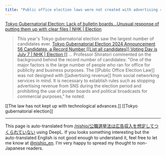 ```yaml
---
title: "Public office election laws were not created with advertising revenues in mind."
---
```


[Tokyo Gubernatorial Election: Lack of bulletin boards...Unusual response of putting them up with clear files | NHK | Election](https://www3.nhk.or.jp/news/html/20240620/k10014486751000.html)
> This year's Tokyo gubernatorial election saw the largest number of candidates ever.
>  [Tokyo Gubernatorial Election 2024 Announcement 56 Candidates, a Record Number [[List all candidates]] Voting Day is July 7 | NHK | Election []](https://www3.nhk.or.jp/news/html/20240620/k10014486541000.html)
>  ...
> Professor Shiratori commented on the background behind the record number of candidates: "One of the major factors is the large number of people who ran for office for publicity and business purposes. The [[Public Office Election Law]] was not designed with [[advertising revenue]] from social networking services in mind. It is necessary to establish rules such as stopping advertising revenue from SNS during the election period and prohibiting the use of poster boards and political broadcasts for commercial purposes," he noted.

[[The law has not kept up with technological advances.]]
[[Tokyo gubernatorial election]]

---
This page is auto-translated from [/nishio/公職選挙法は広告収入を想定してつくられていない](https://scrapbox.io/nishio/公職選挙法は広告収入を想定してつくられていない) using DeepL. If you looks something interesting but the auto-translated English is not good enough to understand it, feel free to let me know at [@nishio_en](https://twitter.com/nishio_en). I'm very happy to spread my thought to non-Japanese readers.